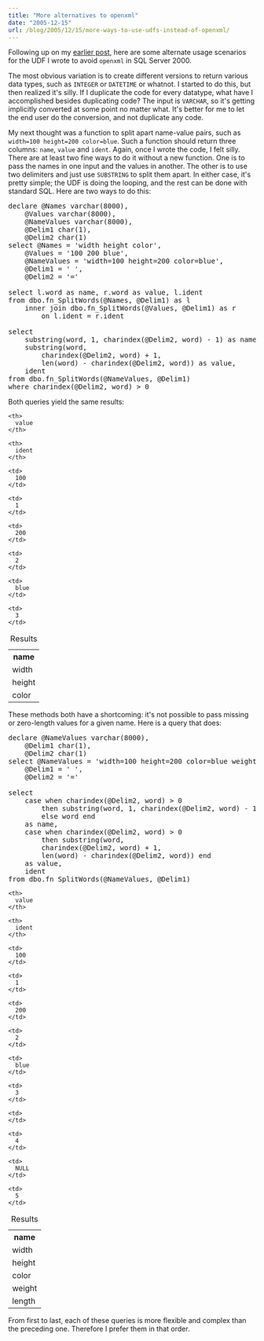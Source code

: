 ```yaml
---
title: "More alternatives to openxml"
date: "2005-12-15"
url: /blog/2005/12/15/more-ways-to-use-udfs-instead-of-openxml/
---
```

Following up on my [earlier post][1], here are some alternate usage scenarios for the UDF I wrote to avoid `openxml` in SQL Server 2000.

The most obvious variation is to create different versions to return various data types, such as `INTEGER` or `DATETIME` or whatnot. I started to do this, but then realized it's silly. If I duplicate the code for every datatype, what have I accomplished besides duplicating code? The input is `VARCHAR`, so it's getting implicitly converted at some point no matter what. It's better for me to let the end user do the conversion, and not duplicate any code.

My next thought was a function to split apart name-value pairs, such as `width=100 height=200 color=blue`. Such a function should return three columns: `name`, `value` and `ident`. Again, once I wrote the code, I felt silly. There are at least two fine ways to do it without a new function. One is to pass the names in one input and the values in another. The other is to use two delimiters and just use `SUBSTRING` to split them apart. In either case, it's pretty simple; the UDF is doing the looping, and the rest can be done with standard SQL. Here are two ways to do this:

<pre>declare @Names varchar(8000),
    @Values varchar(8000),
    @NameValues varchar(8000),
    @Delim1 char(1),
    @Delim2 char(1)
select @Names = 'width height color',
    @Values = '100 200 blue',
    @NameValues = 'width=100 height=200 color=blue',
    @Delim1 = ' ',
    @Delim2 = '='

select l.word as name, r.word as value, l.ident
from dbo.fn_SplitWords(@Names, @Delim1) as l
    inner join dbo.fn_SplitWords(@Values, @Delim1) as r
        on l.ident = r.ident

select 
    substring(word, 1, charindex(@Delim2, word) - 1) as name,
    substring(word,
        charindex(@Delim2, word) + 1,
        len(word) - charindex(@Delim2, word)) as value,
    ident
from dbo.fn_SplitWords(@NameValues, @Delim1)
where charindex(@Delim2, word) &gt; 0</pre>

Both queries yield the same results:

<table class="borders collapsed">
  <caption>Results</caption> <tr>
    <th>
      name
    </th>
    
    <th>
      value
    </th>
    
    <th>
      ident
    </th>
  </tr>
  
  <tr>
    <td>
      width
    </td>
    
    <td>
      100
    </td>
    
    <td>
      1
    </td>
  </tr>
  
  <tr>
    <td>
      height
    </td>
    
    <td>
      200
    </td>
    
    <td>
      2
    </td>
  </tr>
  
  <tr>
    <td>
      color
    </td>
    
    <td>
      blue
    </td>
    
    <td>
      3
    </td>
  </tr>
</table>

These methods both have a shortcoming: it's not possible to pass missing or zero-length values for a given name. Here is a query that does:

<pre>declare @NameValues varchar(8000),
    @Delim1 char(1),
    @Delim2 char(1)
select @NameValues = 'width=100 height=200 color=blue weight= length',
    @Delim1 = ' ',
    @Delim2 = '='

select 
    case when charindex(@Delim2, word) &gt; 0
        then substring(word, 1, charindex(@Delim2, word) - 1)
        else word end
    as name,
    case when charindex(@Delim2, word) &gt; 0
        then substring(word,
        charindex(@Delim2, word) + 1,
        len(word) - charindex(@Delim2, word)) end
    as value,
    ident
from dbo.fn_SplitWords(@NameValues, @Delim1)</pre>

<table class="borders collapsed">
  <caption>Results</caption> <tr>
    <th>
      name
    </th>
    
    <th>
      value
    </th>
    
    <th>
      ident
    </th>
  </tr>
  
  <tr>
    <td>
      width
    </td>
    
    <td>
      100
    </td>
    
    <td>
      1
    </td>
  </tr>
  
  <tr>
    <td>
      height
    </td>
    
    <td>
      200
    </td>
    
    <td>
      2
    </td>
  </tr>
  
  <tr>
    <td>
      color
    </td>
    
    <td>
      blue
    </td>
    
    <td>
      3
    </td>
  </tr>
  
  <tr>
    <td>
      weight
    </td>
    
    <td>
    </td>
    
    <td>
      4
    </td>
  </tr>
  
  <tr>
    <td>
      length
    </td>
    
    <td>
      NULL
    </td>
    
    <td>
      5
    </td>
  </tr>
</table>

From first to last, each of these queries is more flexible and complex than the preceding one. Therefore I prefer them in that order.

 [1]: http://www.xaprb.com/blog/2005/11/15/use-microsoft-sql-servers-openxml-sparingly/
